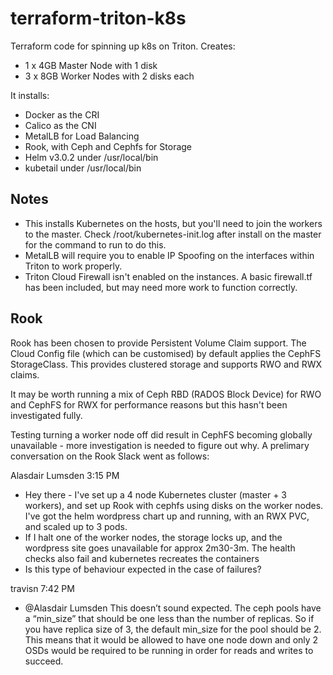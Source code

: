 # terraform-triton-k8s
Terraform code for spinning up k8s on Triton. Creates:

- 1 x 4GB Master Node with 1 disk
- 3 x 8GB Worker Nodes with 2 disks each

It installs:

- Docker as the CRI
- Calico as the CNI
- MetalLB for Load Balancing
- Rook, with Ceph and Cephfs for Storage
- Helm v3.0.2 under /usr/local/bin
- kubetail under /usr/local/bin

## Notes

- This installs Kubernetes on the hosts, but you'll need to join the workers to the master. Check /root/kubernetes-init.log after install on the master for the command to run to do this.
- MetalLB will require you to enable IP Spoofing on the interfaces within Triton to work properly.
- Triton Cloud Firewall isn't enabled on the instances. A basic firewall.tf has been included, but may need more work to function correctly.

## Rook

Rook has been chosen to provide Persistent Volume Claim support. The Cloud Config file (which can be customised) by default applies the CephFS StorageClass. This provides clustered storage and supports RWO and RWX claims.

It may be worth running a mix of Ceph RBD (RADOS Block Device) for RWO and CephFS for RWX for performance reasons but this hasn't been investigated fully.

Testing turning a worker node off did result in CephFS becoming globally unavailable - more investigation is needed to figure out why. A prelimary conversation on the Rook Slack went as follows:

Alasdair Lumsden  3:15 PM
- Hey there - I've set up a 4 node Kubernetes cluster (master + 3 workers), and set up Rook with cephfs using disks on the worker nodes. I've got the helm wordpress chart up and running, with an RWX PVC, and scaled up to 3 pods.
- If I halt one of the worker nodes, the storage locks up, and the wordpress site goes unavailable for approx 2m30-3m. The health checks also fail and kubernetes recreates the containers
- Is this type of behaviour expected in the case of failures?

travisn  7:42 PM
- @Alasdair Lumsden This doesn’t sound expected. The ceph pools have a “min_size” that should be one less than the number of replicas. So if you have replica size of 3, the default min_size for the pool should be 2. This means that it would be allowed to have one node down and only 2 OSDs would be required to be running in order for reads and writes to succeed.


